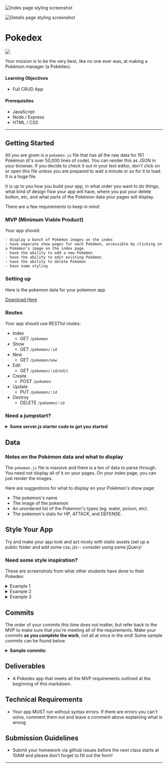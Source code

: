 
![Index page styling screenshot](https://github.com/rocknrome/Pokedex/assets/126816805/24498683-100c-4512-a0fa-049e282796b0)

![Details page styling screenshot](https://github.com/rocknrome/Pokedex/assets/126816805/c33ed2af-828f-4d8f-b5e4-264e712ecd9a)


# Pokedex

![](https://imgur.com/oxGPnND.png)

Your mission is to be the very best, like no one ever was, at making a Pokémon manager (a Pokédex).

#### Learning Objectives

- Full CRUD App

#### Prerequisites

- JavaScript
- Node / Express
- HTML / CSS

---

## Getting Started

All you are given is a `pokemon.js` file that has all the raw data for 151 Pokémon (it's over 50,000 lines of code). You can render this as JSON in your browser. If you decide to check it out in your text editor, don't click on or open this file unless you are prepared to wait a minute or so for it to load. It is a huge file.

It is up to you how you build your app, in what order you want to do things, what kind of design flow your app will have, where you put your delete button, etc, and what parts of the Pokémon data your pages will display.

There are a few requirements to keep in mind:

### MVP (Minimum Viable Product)

Your app should:

	- display a bunch of Pokémon images on the index
	- have separate show pages for each Pokémon, accessible by clicking on a Pokémon's image on the index page
	- have the ability to add a new Pokémon
	- have the ability to edit existing Pokémon
	- have the ability to delete Pokémon
	- have some styling

### Setting up

Here is the pokemon data for your pokemon app

[Download Here](https://drive.google.com/file/d/1ygd_EchX10sUXIQBGbomhP6d4eyESyTX/view?usp=sharing)

### Routes

Your app should use RESTful routes:

- Index
  - GET `/pokemon`<br>
- Show
  - GET `/pokemon/:id`<br>
- New
  - GET `/pokemon/new`<br>
- Edit
  - GET `/pokemon/:id/edit`<br>
- Create
  - POST `/pokemon`<br>
- Update
  - PUT `/pokemon/:id`<br>
- Destroy
  - DELETE `/pokemon/:id`<br>

### Need a jumpstart?

<details><summary><strong>Some server.js starter code to get you started</strong></summary>
<pre>
const express    = require('express');
const app        = express();

const Pokemon    = require('../models/pokemon.js');

// INDEX
app.get('/', (req, res) => {
	res.render('index.ejs', { data: Pokemon });
});

// SHOW
app.get('/:id', (req, res) => {
    res.render('show.ejs', { data: Pokemon[req.params.id] });
});
</pre>
</details>

## Data

### Notes on the Pokémon data and what to display

The `pokemon.js` file is massive and there is a ton of data to parse through. You need not display all of it on your pages. On your index page, you can just render the images.

Here are suggestions for what to display on your Pokémon's show page:

- The pokemon's name
- The image of the pokemon
- An unordered list of the Pokemon's types (eg. water, poison, etc).
- The pokemon's stats for HP, ATTACK, and DEFENSE.

## Style Your App

Try and make your app look and act nicely with static assets (set up a public folder and add some css, js)-- consider using some jQuery!

### Need some style inspiration?
These are screenshots from what other students have done to their Pokedex:

<details>
<summary>Example 1</summary>

![](https://imgur.com/MZ361IP.png)

![](https://imgur.com/65HTgw1.png)
</details>

<details>
<summary>Example 2</summary>

![](https://imgur.com/XsaaJ2x.png)

![](https://imgur.com/zppz3ev.png)
</details>

<details>
<summary>Example 3</summary>

![](https://imgur.com/ZRFfwgR.png)

![](https://imgur.com/gEOi0KX.png)
</details>

## Commits

The order of your commits this time does not matter, but refer back to the MVP to make sure that you're meeting all of the requirements. Make your commits **as you complete the work**, not all at once in the end! Some sample commits can be found below.

<details><summary><strong>Sample commits</strong>:</summary>

<hr>
** Commit your work.** <br>
"Server is working and displays a plain index page"
<hr>


<hr>
** Commit your work.** <br>
"Displays a bunch of Pokémon images on the index".
<hr>

<hr>
** Commit your work.** <br>
"Has separate show pages for each Pokémon".
<hr>

<hr>
** Commit your work.** <br>
"Has the ability to add a new Pokémon".
<hr>

<hr>
** Commit your work.** <br>
"Has the ability to edit existing Pokémon".
<hr>

<hr>
** Commit your work.** <br>
"Has the ability to delete Pokémon".
<hr>

<hr>
** Commit your work.** <br>
"The app uses RESTful routing, all seven RESTful routes".
<hr>

<hr>
** Commit your work.** <br>
"View templates are complete".
<hr>

<hr>
** Commit your work.** <br>
"Static assets included (CSS) and styled app".
<hr>

</details>

## Deliverables

- A Pokedex app that meets all the MVP requirements outlined at the beginning of this markdown.

## Technical Requirements

- Your app MUST run without syntax errors. If there are errors you can't solve, comment them out and leave a comment above explaining what is wrong


## Submission Guidelines

- Submit your homework via github issues before the next class starts at 10AM and please don't forget to fill out the form!

---
